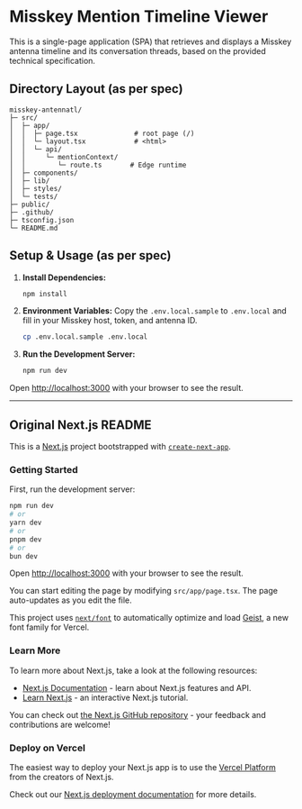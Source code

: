 # Misskey Mention Timeline Viewer

This is a single-page application (SPA) that retrieves and displays a Misskey antenna timeline and its conversation threads, based on the provided technical specification.

## Directory Layout (as per spec)

```
misskey-antennatl/
├─ src/
│  ├─ app/
│  │  ├─ page.tsx              # root page (/)
│  │  └─ layout.tsx            # <html>
│  │  └─ api/
│  │     └─ mentionContext/
│  │        └─ route.ts       # Edge runtime
│  ├─ components/
│  ├─ lib/
│  ├─ styles/
│  └─ tests/
├─ public/
├─ .github/
├─ tsconfig.json
└─ README.md
```

## Setup & Usage (as per spec)

1.  **Install Dependencies:**
    ```bash
    npm install
    ```

2.  **Environment Variables:**
    Copy the `.env.local.sample` to `.env.local` and fill in your Misskey host, token, and antenna ID.
    ```bash
    cp .env.local.sample .env.local
    ```

3.  **Run the Development Server:**
    ```bash
    npm run dev
    ```

Open [http://localhost:3000](http://localhost:3000) with your browser to see the result.

---

## Original Next.js README

This is a [Next.js](https://nextjs.org) project bootstrapped with [`create-next-app`](https://nextjs.org/docs/app/api-reference/cli/create-next-app).

### Getting Started

First, run the development server:

```bash
npm run dev
# or
yarn dev
# or
pnpm dev
# or
bun dev
```

Open [http://localhost:3000](http://localhost:3000) with your browser to see the result.

You can start editing the page by modifying `src/app/page.tsx`. The page auto-updates as you edit the file.

This project uses [`next/font`](https://nextjs.org/docs/app/building-your-application/optimizing/fonts) to automatically optimize and load [Geist](https://vercel.com/font), a new font family for Vercel.

### Learn More

To learn more about Next.js, take a look at the following resources:

- [Next.js Documentation](https://nextjs.org/docs) - learn about Next.js features and API.
- [Learn Next.js](https://nextjs.org/learn) - an interactive Next.js tutorial.

You can check out [the Next.js GitHub repository](https://github.com/vercel/next.js) - your feedback and contributions are welcome!

### Deploy on Vercel

The easiest way to deploy your Next.js app is to use the [Vercel Platform](https://vercel.com/new?utm_medium=default-template&filter=next.js&utm_source=create-next-app&utm_campaign=create-next-app-readme) from the creators of Next.js.

Check out our [Next.js deployment documentation](https://nextjs.org/docs/app/building-your-application/deploying) for more details.